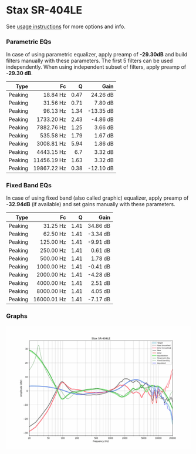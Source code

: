 # Stax SR-404LE
See [usage instructions](https://github.com/jaakkopasanen/AutoEq#usage) for more options and info.

### Parametric EQs
In case of using parametric equalizer, apply preamp of **-29.30dB** and build filters manually
with these parameters. The first 5 filters can be used independently.
When using independent subset of filters, apply preamp of **-29.30 dB**.

| Type    | Fc          |    Q | Gain      |
|--------:|------------:|-----:|----------:|
| Peaking | 18.84 Hz    | 0.47 | 24.26 dB  |
| Peaking | 31.56 Hz    | 0.71 | 7.80 dB   |
| Peaking | 96.13 Hz    | 1.34 | -13.35 dB |
| Peaking | 1733.20 Hz  | 2.43 | -4.86 dB  |
| Peaking | 7882.76 Hz  | 1.25 | 3.66 dB   |
| Peaking | 535.58 Hz   | 1.79 | 1.67 dB   |
| Peaking | 3008.81 Hz  | 5.94 | 1.86 dB   |
| Peaking | 4443.15 Hz  | 6.7  | 3.32 dB   |
| Peaking | 11456.19 Hz | 1.63 | 3.32 dB   |
| Peaking | 19867.22 Hz | 0.38 | -12.10 dB |

### Fixed Band EQs
In case of using fixed band (also called graphic) equalizer, apply preamp of **-32.94dB**
(if available) and set gains manually with these parameters.

| Type    | Fc          |    Q | Gain     |
|--------:|------------:|-----:|---------:|
| Peaking | 31.25 Hz    | 1.41 | 34.86 dB |
| Peaking | 62.50 Hz    | 1.41 | -3.34 dB |
| Peaking | 125.00 Hz   | 1.41 | -9.91 dB |
| Peaking | 250.00 Hz   | 1.41 | 0.61 dB  |
| Peaking | 500.00 Hz   | 1.41 | 1.78 dB  |
| Peaking | 1000.00 Hz  | 1.41 | -0.41 dB |
| Peaking | 2000.00 Hz  | 1.41 | -4.28 dB |
| Peaking | 4000.00 Hz  | 1.41 | 2.51 dB  |
| Peaking | 8000.00 Hz  | 1.41 | 4.05 dB  |
| Peaking | 16000.01 Hz | 1.41 | -7.17 dB |

### Graphs
![](./Stax%20SR-404LE.png)
